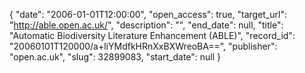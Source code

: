 {
  "date": "2006-01-01T12:00:00", 
  "open_access": true, 
  "target_url": "http://able.open.ac.uk/", 
  "description": "", 
  "end_date": null, 
  "title": "Automatic Biodiversity Literature Enhancement (ABLE)", 
  "record_id": "20060101T120000/a+liYMdfkHRnXxBXWreoBA==", 
  "publisher": "open.ac.uk", 
  "slug": 32899083, 
  "start_date": null
}

